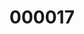 ---
title: "000017"
layout: moment
image: "/assets/img/000017.jpg"
audio: "/assets/audio/000017.mp3"
---